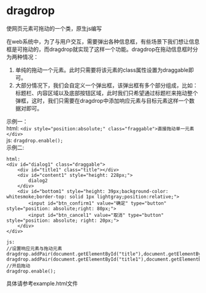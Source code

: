 dragdrop
========

使网页元素可拖动的一个类，原生js编写

在web系统中，为了与用户交互，需要弹出各种信息框，有些场景下我们想让信息框是可拖动的，而dragdrop就实现了这样一个功能。dragdrop在拖动信息框时分为两种情况：    
  1. 单纯的拖动一个元素。此时只需要将该元素的class属性设置为draggable即可。    
  2. 大部分情况下，我们会自定义一个弹出框，该弹出框有多个部分组成，比如：标题栏、内容区域以及底部按钮区域，此时我们只希望通过标题栏来拖动整个弹框，这时，我们只需要在dragdrop中添加响应元素与目标元素这样一个数据对即可。

示例一：    
html: `<div style="position:absolute;" class="fraggable">直接拖动单一元素</div>`    
js: `dragdrop.enable();`    
示例二:
```
html:
<div id="dialog1" class="draggable">    
    <div id="title1" class="title"></div>    
    <div id="content1" style="height: 228px;">    
        dialog2    
    </div>    
    <div id="bottom1" style="height: 39px;background-color: whitesmoke;border-top: solid 1px lightgray;position:relative;">     
        <input id="btn_confirm1" value="确定" type="button" style="position: absolute;right: 80px;">    
        <input id="btn_cancel1" value="取消" type="button" style="position: absolute; right: 20px;">    
    </div>     
</div>
```
```
js:  
//设置响应元素与拖动元素        
dragdrop.addPair(document.getElementById("title"),document.getElementById("dialog"));
dragdrop.addPair(document.getElementById("title1"),document.getElementById("dialog1"));    
//开启拖动        
dragdrop.enable();
```    
具体请参考example.html文件
